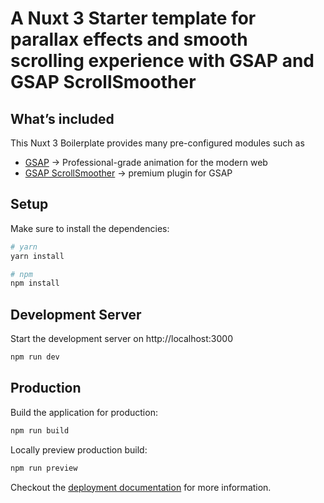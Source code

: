 # A Nuxt 3 Starter template for parallax effects and smooth scrolling experience with GSAP and GSAP ScrollSmoother

## What’s included

This Nuxt 3 Boilerplate provides many pre-configured modules such as

-   [GSAP](https://greensock.com/docs/) → Professional-grade animation for the modern web
-   [GSAP ScrollSmoother](https://greensock.com/scrollsmoother/) → premium plugin for GSAP

## Setup

Make sure to install the dependencies:

```bash
# yarn
yarn install

# npm
npm install
```

## Development Server

Start the development server on http://localhost:3000

```bash
npm run dev
```

## Production

Build the application for production:

```bash
npm run build
```

Locally preview production build:

```bash
npm run preview
```

Checkout the [deployment documentation](https://v3.nuxtjs.org/guide/deploy/presets) for more information.
